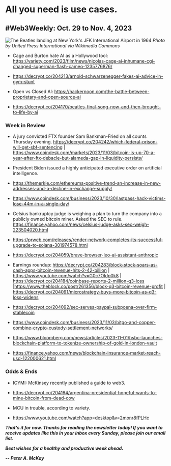 # All you need is use cases.
## #Web3Weekly: Oct. 29 to Nov. 4, 2023

![The Beatles landing at New York's JFK International Airport in 1964](https://upload.wikimedia.org/wikipedia/commons/6/61/The_Beatles_arrive_at_JFK_Airport.jpg)
*Photo by United Press International via Wikimedia Commons*

<!-- Lead item on new AI-assisted Beatles single. Keep it to ~400 words. -->

- Cage and Burton hate AI as a Hollywood tool: https://variety.com/2023/film/news/nicolas-cage-ai-inhumane-cgi-changed-superman-flash-cameo-1235776876/

- https://decrypt.co/204213/arnold-schwarzenegger-fakes-ai-advice-in-gym-stunt

- Open vs Closed AI: https://hackernoon.com/the-battle-between-proprietary-and-open-source-ai

- https://decrypt.co/204170/beatles-final-song-now-and-then-brought-to-life-by-ai

### Week in Review

- A jury convicted FTX founder Sam Bankman-Fried on all counts Thursday evening. https://decrypt.co/204242/which-federal-prison-will-get-sbf-sentencing | https://www.coindesk.com/markets/2023/11/03/bitcoin-is-up-70-a-year-after-ftx-debacle-but-alameda-gap-in-liquidity-persists/

- President Biden issued a highly anticipated executive order on artificial intelligence.

- https://themerkle.com/ethereums-positive-trend-an-increase-in-new-addresses-and-a-decline-in-exchange-supply/

- https://www.coindesk.com/business/2023/10/30/lastpass-hack-victims-lose-44m-in-a-single-day/

- Celsius bankruptcy judge is weighing a plan to turn the company into a publicly owned bitcoin miner. Asked the SEC to rule. https://finance.yahoo.com/news/celsius-judge-asks-sec-weigh-223504020.html

- https://prweb.com/releases/render-network-completes-its-successful-upgrade-to-solana-301974578.html

- https://decrypt.co/204059/brave-browser-leo-ai-assistant-anthropic

- Earnings roundup: https://decrypt.co/204283/block-stock-soars-as-cash-apps-bitcoin-revenue-hits-2-42-billion | https://www.youtube.com/watch?v=G0c7OIdp0k8 | https://decrypt.co/204184/coinbase-reports-2-million-q3-loss |https://www.theblock.co/post/261356/block-q3-bitcoin-revenue-profit | https://decrypt.co/204091/microstrategy-buys-more-bitcoin-as-q3-loss-widens

- https://decrypt.co/204092/sec-serves-paypal-subpoena-over-firm-stablecoin

- https://www.coindesk.com/business/2023/11/03/bitgo-and-copper-combine-crypto-custody-settlement-networks/

- https://www.bloomberg.com/news/articles/2023-11-01/hsbc-launches-blockchain-platform-to-tokenize-ownership-of-gold-in-london-vault

- https://finance.yahoo.com/news/blockchain-insurance-market-reach-usd-122000621.html


### Odds & Ends

- ICYMI: McKinsey recently published a guide to web3.

- https://decrypt.co/204164/argentina-presidential-hopeful-wants-to-mine-bitcoin-from-dead-cow

- MCU in trouble, according to variety.

- https://www.youtube.com/watch?app=desktop&v=2monr8fPLHc

<!-- Boilerplate needs re-working. This is version from last week... -->

_**That's it for now. Thanks for reading the newsletter today! If you want to receive updates like this in your inbox every Sunday, please join our email list.**_

<!--Move this content to standing editorial policy page on the website.     _**Note: #Web3Weekly content is intended for journalistic purposes only, not as investment advice. Always [DYOR](https://www.urbandictionary.com/define.php?term=DYOR) and consult appropriate financial professionals before making investment decisions.**_ -->

_**Best wishes for a healthy and productive week ahead.**_  

_**-- Peter A. McKay**_  
